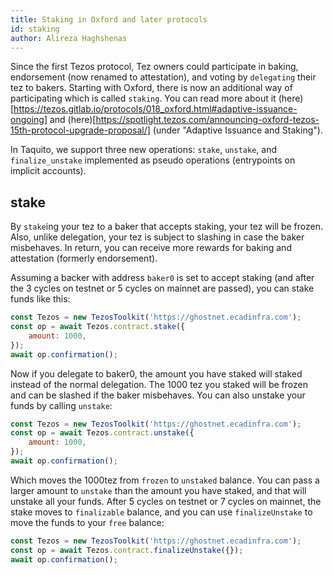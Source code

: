 ```yaml
---
title: Staking in Oxford and later protocols
id: staking
author: Alireza Haghshenas
---
```


Since the first Tezos protocol, Tez owners could participate in baking, endorsement (now renamed to attestation), and voting by `delegating` their tez to bakers.
Starting with Oxford, there is now an additional way of participating which is called `staking`. You can read more about it (here)[https://tezos.gitlab.io/protocols/018_oxford.html#adaptive-issuance-ongoing] and (here)[https://spotlight.tezos.com/announcing-oxford-tezos-15th-protocol-upgrade-proposal/] (under "Adaptive Issuance and Staking").

In Taquito, we support three new operations: `stake`, `unstake`, and `finalize_unstake` implemented as pseudo operations (entrypoints on implicit accounts).

## stake
By `stake`ing your tez to a baker that accepts staking, your tez will be frozen. Also, unlike delegation, your tez is subject to slashing in case the baker misbehaves. In return, you can receive more rewards for baking and attestation (formerly endorsement).

Assuming a backer with address `baker0` is set to accept staking (and after the 3 cycles on testnet or 5 cycles on mainnet are passed), you can stake funds like this:

```javascript
const Tezos = new TezosToolkit('https://ghostnet.ecadinfra.com');
const op = await Tezos.contract.stake({
    amount: 1000,
});
await op.confirmation();
```

Now if you delegate to baker0, the amount you have staked will staked instead of the normal delegation. The 1000 tez you staked will be frozen and can be slashed if the baker misbehaves. You can also unstake your funds by calling `unstake`:

```javascript
const Tezos = new TezosToolkit('https://ghostnet.ecadinfra.com');
const op = await Tezos.contract.unstake({
    amount: 1000,
});
await op.confirmation();
```

Which moves the 1000tez from `frozen` to `unstaked` balance. You can pass a larger amount to `unstake` than the amount you have staked, and that will unstake all your funds.
After 5 cycles on testnet or 7 cycles on mainnet, the stake moves to `finalizable` balance, and you can use `finalizeUnstake` to move the funds to your `free` balance:

```javascript
const Tezos = new TezosToolkit('https://ghostnet.ecadinfra.com');
const op = await Tezos.contract.finalizeUnstake({});
await op.confirmation();
```

